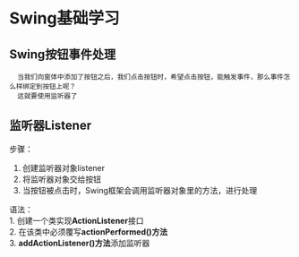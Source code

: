 # Swing基础学习
   ## Swing按钮事件处理
      当我们向窗体中添加了按钮之后，我们点击按钮时，希望点击按钮，能触发事件，那么事件怎么样绑定到按钮上呢？
      这就要使用监听器了
      
   ## 监听器Listener
   
   步骤：</br>
   1. 创建监听器对象listener
   2. 将监听器对象交给按钮
   3. 当按钮被点击时，Swing框架会调用监听器对象里的方法，进行处理
   
   语法：</br>
      1. 创建一个类实现**ActionListener**接口</br>
      2. 在该类中必须覆写**actionPerformed()方法**</br>
      3. **addActionListener()方法**添加监听器
